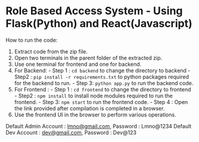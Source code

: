 # Role Based Access System - Using Flask(Python) and React(Javascript)

How to run the code:
1) Extract code from the zip file.
2) Open two terminals in the parent folder of the extracted zip.
3) Use one terminal for frontend and one for backend.
4) For Backend:
		- Step 1 : `cd backend` to change the directory to backend
		- Step2 : `pip install -r requirements.txt` to python packages required for the backend to run.
		- Step 3: 	`python app.py` to run the backend code.
5) For Frontend : 
		- Step 1 : `cd frontend` to change the directory to frontend
		- Step2 : `npm install` to install node modules required to run the frontend.
		- Step 3: 	`npm start` to run the frontend code.
		- Step 4 : Open the link provided after compilation is completed in a browser.
6) Use the frontend UI in the browser to perform various operations.

Default Admin Account : lmno@gmail.com, Password : Lmno@1234
Default Dev Account : dev@gmail.com, Password : Dev@123